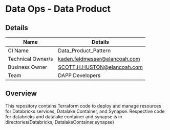 # Data Ops - Data Product

## Details

| Name              | Details              |
| ----------------- | -------------------- |
| CI Name           | Data_Product_Pattern         |
| Technical Owner/s |  kaden.feldmesser@elancoah.com  |
| Business Owner    |  SCOTT.H.HUSTON@elancoah.com   |
| Team              | DAPP Developers       |

## Overview


This repository contains Terraform code to deploy and manage resources for Databricks services, Datalake Container, and Synapse.
Respective code for databricks and datalake container and synapse is in directories(Databricks, DatalakeContainer,synapse)
